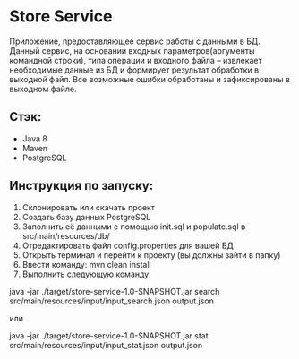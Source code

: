 # Store Service
Приложение, предоставляющее сервис работы с данными в БД. Данный сервис, на основании входных параметров(аргументы командной строки), типа операции и входного файла – извлекает необходимые данные из БД и формирует результат обработки в выходной файл. 
Все возможные ошибки обработаны и зафиксированы в выходном файле.

## Стэк:
- Java 8
- Maven
- PostgreSQL

## Инструкция по запуску:
1. Склонировать или скачать проект
2. Создать базу данных PostgreSQL
3. Заполнить её данными с помощью init.sql и populate.sql в src/main/resources/db/
4. Отредактировать файл config.properties для вашей БД
5. Открыть терминал и перейти к проекту (вы должны зайти в папку)
6. Ввести команду: mvn clean install
7. Выполнить следующую команду:

java -jar ./target/store-service-1.0-SNAPSHOT.jar search src/main/resources/input/input_search.json output.json

или 

java -jar ./target/store-service-1.0-SNAPSHOT.jar stat src/main/resources/input/input_stat.json output.json
